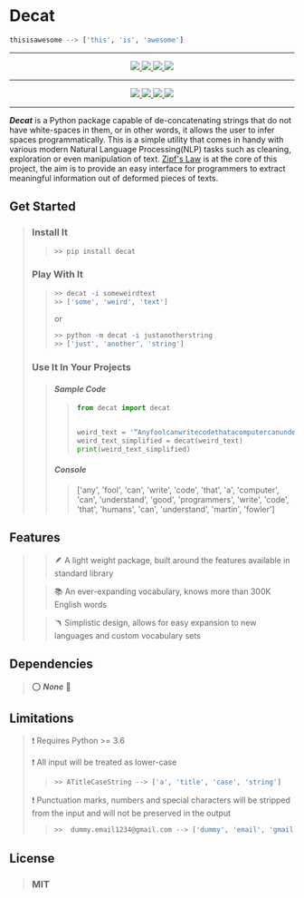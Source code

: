 # Decat
```python
thisisawesome --> ['this', 'is', 'awesome']
```
---

[comment]: <> (badges 1)
<p align="center">
    <a href="#">
        <img src="https://forthebadge.com/images/badges/made-with-python.svg"/>
    </a>
    <a href="#">
        <img src="https://forthebadge.com/images/badges/60-percent-of-the-time-works-every-time.svg"/>
    </a>
    <a href="#">
        <img src="https://forthebadge.com/images/badges/open-source.svg"/>
    </a>
    <a href="#">
        <img src="https://forthebadge.com/images/badges/built-with-love.svg"/>
    </a>
</p>

---

[comment]: <> (badges 2)
<p align="center">
    <a href="https://www.codefactor.io/repository/github/sudomode/decat">
        <img src="https://img.shields.io/codefactor/grade/github/sudomode/decat/master?style=for-the-badge"/>
    </a>
    <a href="#">
        <img src="https://img.shields.io/github/v/release/sudomode/decat?style=for-the-badge"/>
    </a>
    <a href="#">
        <img src="https://img.shields.io/github/languages/code-size/sudomode/decat?style=for-the-badge"/>
    </a>
    <a href="#">
        <img src="https://img.shields.io/github/license/sudomode/decat?color=rgb%28100%2C%20150%2C%20150%29&style=for-the-badge"/>
    </a>
</p>

---


[comment]: <> (Into)
***Decat*** is a Python package capable of de-concatenating strings that do not have 
white-spaces in them, or in other words, it allows the user to infer spaces 
programmatically. This is a simple utility that comes in handy with various modern 
Natural Language Processing(NLP) tasks such as cleaning, exploration or even manipulation 
of text. [Zipf's Law](https://en.wikipedia.org/wiki/Zipf%27s_law) is 
at the 
core of this 
project, the aim is to provide an easy interface for programmers to extract meaningful 
information out of deformed pieces of texts.


## Get Started
> ### Install It
>>```python
>> >> pip install decat
>>```
> ### Play With It
>>```python
>> >> decat -i someweirdtext
>> >> ['some', 'weird', 'text']
>>```
>> or
>>```python
>> >> python -m decat -i justanotherstring
>> >> ['just', 'another', 'string']
>>```
> ### Use It In Your Projects
>> #### _Sample Code_
>>> ```python
>>> from decat import decat
>>> 
>>> 
>>> weird_text = '“AnyfoolcanwritecodethatacomputercanunderstandGoodprogrammerswritecodethathumanscanunderstand.”–MartinFowler'
>>> weird_text_simplified = decat(weird_text)
>>> print(weird_text_simplified)
>>>```
>> #### _Console_
>>> ['any', 'fool', 'can', 'write', 'code', 'that', 'a', 'computer', 'can', 
 'understand', 'good', 'programmers', 'write', 'code', 'that', 'humans', 'can', 
 'understand', 'martin', 'fowler'] 

## Features
>> 🪶 A light weight package, built around the features available in standard library
>
>> 📚 An ever-expanding vocabulary, knows more than 300K English words
> 
>> 🪃 Simplistic design, allows for easy expansion to new languages and custom vocabulary sets

## Dependencies
> ⭕️ ___None___ 🎉

## Limitations
> ❗ Requires Python >= 3.6
> 
> ❗ ️All input will be treated as lower-case
>>```python
>> >> ATitleCaseString --> ['a', 'title', 'case', 'string']
>>```
> ❗️ Punctuation marks, numbers and special characters will be stripped from the input and
> will not be preserved in the output
>>```python
>> >>  dummy.email1234@gmail.com --> ['dummy', 'email', 'gmail', 'com']
>>```


## License
> ### MIT

